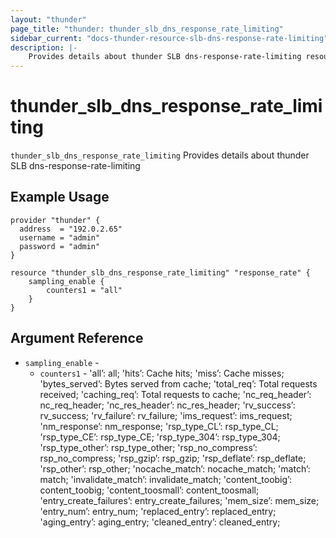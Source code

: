 ```yaml
---
layout: "thunder"
page_title: "thunder: thunder_slb_dns_response_rate_limiting"
sidebar_current: "docs-thunder-resource-slb-dns-response-rate-limiting"
description: |-
    Provides details about thunder SLB dns-response-rate-limiting resource for A10
---
```


# thunder\_slb\_dns_response_rate_limiting

`thunder_slb_dns_response_rate_limiting` Provides details about thunder SLB dns-response-rate-limiting
## Example Usage


```hcl
provider "thunder" {
  address  = "192.0.2.65"
  username = "admin"
  password = "admin"
}

resource "thunder_slb_dns_response_rate_limiting" "response_rate" {
	sampling_enable {
		counters1 = "all"
	}
}
```

## Argument Reference

* `sampling_enable` - 
	* `counters1` - 'all’: all; 'hits’: Cache hits; 'miss’: Cache misses; 'bytes_served’: Bytes served from cache; 'total_req’: Total requests received; 'caching_req’: Total requests to cache; 'nc_req_header’: nc_req_header; 'nc_res_header’: nc_res_header; 'rv_success’: rv_success; 'rv_failure’: rv_failure; 'ims_request’: ims_request; 'nm_response’: nm_response; 'rsp_type_CL’: rsp_type_CL; 'rsp_type_CE’: rsp_type_CE; 'rsp_type_304’: rsp_type_304; 'rsp_type_other’: rsp_type_other; 'rsp_no_compress’: rsp_no_compress; 'rsp_gzip’: rsp_gzip; 'rsp_deflate’: rsp_deflate; 'rsp_other’: rsp_other; 'nocache_match’: nocache_match; 'match’: match; 'invalidate_match’: invalidate_match; 'content_toobig’: content_toobig; 'content_toosmall’: content_toosmall; 'entry_create_failures’: entry_create_failures; 'mem_size’: mem_size; 'entry_num’: entry_num; 'replaced_entry’: replaced_entry; 'aging_entry’: aging_entry; 'cleaned_entry’: cleaned_entry;


